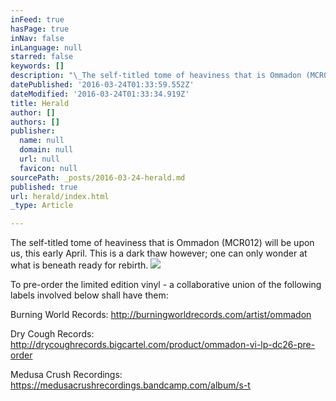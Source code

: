 ```yaml
---
inFeed: true
hasPage: true
inNav: false
inLanguage: null
starred: false
keywords: []
description: "\_The self-titled tome of heaviness that is Ommadon (MCR012) will be upon us, this early April. This is a dark thaw however; one can only wonder at what is beneath ready for rebirth."
datePublished: '2016-03-24T01:33:59.552Z'
dateModified: '2016-03-24T01:33:34.919Z'
title: Herald
author: []
authors: []
publisher:
  name: null
  domain: null
  url: null
  favicon: null
sourcePath: _posts/2016-03-24-herald.md
published: true
url: herald/index.html
_type: Article

---
```

The self-titled tome of heaviness that is Ommadon (MCR012) will be upon us, this early April. This is a dark thaw however; one can only wonder at what is beneath ready for rebirth.
![](https://the-grid-user-content.s3-us-west-2.amazonaws.com/0f54539a-7fc4-4fa6-971c-0cd6e25dee05.jpg)

To pre-order the limited edition vinyl - a collaborative union of the following labels involved below shall have them:

Burning World Records: http://burningworldrecords.com/artist/ommadon

Dry Cough Records: http://drycoughrecords.bigcartel.com/product/ommadon-vi-lp-dc26-pre-order

Medusa Crush Recordings: https://medusacrushrecordings.bandcamp.com/album/s-t